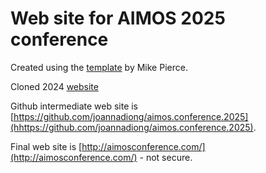 # Web site for AIMOS 2025 conference

Created using the [template](https://mikepierce.github.io/conference-website-template/) by Mike Pierce.

Cloned 2024 [website](https://github.com/AIMOS-inc/aimos.conference.2024)

Github intermediate web site is [https://github.com/joannadiong/aimos.conference.2025](hhttps://github.com/joannadiong/aimos.conference.2025).

Final web site is [http://aimosconference.com/](http://aimosconference.com/) - not secure.

